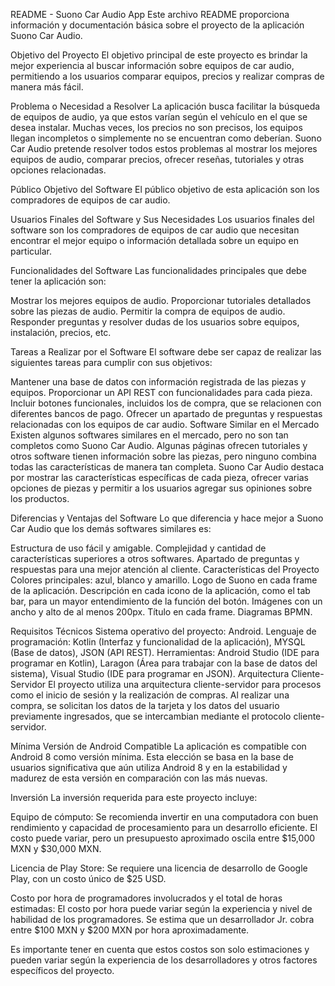 README - Suono Car Audio App
Este archivo README proporciona información y documentación básica sobre el proyecto de la aplicación Suono Car Audio.

Objetivo del Proyecto
El objetivo principal de este proyecto es brindar la mejor experiencia al buscar información sobre equipos de car audio, permitiendo a los usuarios comparar equipos, precios y realizar compras de manera más fácil.

Problema o Necesidad a Resolver
La aplicación busca facilitar la búsqueda de equipos de audio, ya que estos varían según el vehículo en el que se desea instalar. Muchas veces, los precios no son precisos, los equipos llegan incompletos o simplemente no se encuentran como deberían. Suono Car Audio pretende resolver todos estos problemas al mostrar los mejores equipos de audio, comparar precios, ofrecer reseñas, tutoriales y otras opciones relacionadas.

Público Objetivo del Software
El público objetivo de esta aplicación son los compradores de equipos de car audio.

Usuarios Finales del Software y Sus Necesidades
Los usuarios finales del software son los compradores de equipos de car audio que necesitan encontrar el mejor equipo o información detallada sobre un equipo en particular.

Funcionalidades del Software
Las funcionalidades principales que debe tener la aplicación son:

Mostrar los mejores equipos de audio.
Proporcionar tutoriales detallados sobre las piezas de audio.
Permitir la compra de equipos de audio.
Responder preguntas y resolver dudas de los usuarios sobre equipos, instalación, precios, etc.

Tareas a Realizar por el Software
El software debe ser capaz de realizar las siguientes tareas para cumplir con sus objetivos:

Mantener una base de datos con información registrada de las piezas y equipos.
Proporcionar un API REST con funcionalidades para cada pieza.
Incluir botones funcionales, incluidos los de compra, que se relacionen con diferentes bancos de pago.
Ofrecer un apartado de preguntas y respuestas relacionadas con los equipos de car audio.
Software Similar en el Mercado
Existen algunos softwares similares en el mercado, pero no son tan completos como Suono Car Audio. Algunas páginas ofrecen tutoriales y otros software tienen información sobre las piezas, pero ninguno combina todas las características de manera tan completa. Suono Car Audio destaca por mostrar las características específicas de cada pieza, ofrecer varias opciones de piezas y permitir a los usuarios agregar sus opiniones sobre los productos.

Diferencias y Ventajas del Software
Lo que diferencia y hace mejor a Suono Car Audio que los demás softwares similares es:

Estructura de uso fácil y amigable.
Complejidad y cantidad de características superiores a otros softwares.
Apartado de preguntas y respuestas para una mejor atención al cliente.
Características del Proyecto
Colores principales: azul, blanco y amarillo.
Logo de Suono en cada frame de la aplicación.
Descripción en cada icono de la aplicación, como el tab bar, para un mayor entendimiento de la función del botón.
Imágenes con un ancho y alto de al menos 200px.
Título en cada frame.
Diagramas BPMN.

Requisitos Técnicos
Sistema operativo del proyecto: Android.
Lenguaje de programación: Kotlin (Interfaz y funcionalidad de la aplicación), MYSQL (Base de datos), JSON (API REST).
Herramientas: Android Studio (IDE para programar en Kotlin), Laragon (Área para trabajar con la base de datos del sistema), Visual Studio (IDE para programar en JSON).
Arquitectura Cliente-Servidor
El proyecto utiliza una arquitectura cliente-servidor para procesos como el inicio de sesión y la realización de compras. Al realizar una compra, se solicitan los datos de la tarjeta y los datos del usuario previamente ingresados, que se intercambian mediante el protocolo cliente-servidor.

Mínima Versión de Android Compatible
La aplicación es compatible con Android 8 como versión mínima. Esta elección se basa en la base de usuarios significativa que aún utiliza Android 8 y en la estabilidad y madurez de esta versión en comparación con las más nuevas.

Inversión
La inversión requerida para este proyecto incluye:

Equipo de cómputo: Se recomienda invertir en una computadora con buen rendimiento y capacidad de procesamiento para un desarrollo eficiente. El costo puede variar, pero un presupuesto aproximado oscila entre $15,000 MXN y $30,000 MXN.

Licencia de Play Store: Se requiere una licencia de desarrollo de Google Play, con un costo único de $25 USD.

Costo por hora de programadores involucrados y el total de horas estimadas: El costo por hora puede variar según la experiencia y nivel de habilidad de los programadores. Se estima que un desarrollador Jr. cobra entre $100 MXN y $200 MXN por hora aproximadamente.

Es importante tener en cuenta que estos costos son solo estimaciones y pueden variar según la experiencia de los desarrolladores y otros factores específicos del proyecto.